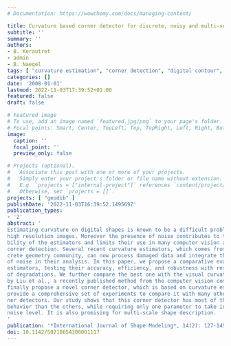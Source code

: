 ```yaml
---
# Documentation: https://wowchemy.com/docs/managing-content/

title: Curvature based corner detector for discrete, noisy and multi-scale contours
subtitle: ''
summary: ''
authors:
- B. Kerautret
- admin
- B. Naegel
tags: [ "curvature estimation", "corner detection", "digital contour", "noisy contour", "stability", "robustness to noise" ]
categories: []
date: '2008-01-01'
lastmod: 2022-11-03T17:39:52+01:00
featured: false
draft: false

# Featured image
# To use, add an image named `featured.jpg/png` to your page's folder.
# Focal points: Smart, Center, TopLeft, Top, TopRight, Left, Right, BottomLeft, Bottom, BottomRight.
image:
  caption: ''
  focal_point: ''
  preview_only: false

# Projects (optional).
#   Associate this post with one or more of your projects.
#   Simply enter your project's folder or file name without extension.
#   E.g. `projects = ["internal-project"]` references `content/project/deep-learning/index.md`.
#   Otherwise, set `projects = []`.
projects: [ "geodib" ]
publishDate: '2022-11-03T16:39:52.149569Z'
publication_types:
- '2'
abstract: '
Estimating curvature on digital shapes is known to be a difficult problem even in
high resolution images. Moreover the presence of noise contributes to the insta-
bility of the estimators and limits their use in many computer vision applications like
corner detection. Several recent curvature estimators, which comes from the dis-
crete geometry community, can now process damaged data and integrate the amount
of noise in their analysis. In this paper, we propose a comparative evaluation of these
estimators, testing their accuracy, efficiency, and robustness with respect to several type
of degradations. We further compare the best one with the visual curvature proposed
by Liu et al., a recently published method from the computer vision community. We
finally propose a novel corner detector, which is based on curvature estimation, and we
provide a comprehensive set of experiments to compare it with many other classical cor-
ner detectors. Our study shows that this corner detector has most of the time a better
behavior than the others, while requiring only one parameter to take into account the 
noise level. It is also promising for multi-scale shape description.
'
publication: '*International Journal of Shape Modeling*, 14(2): 127-145, 2008'
doi: 10.1142/S0218654308001117
---
```

